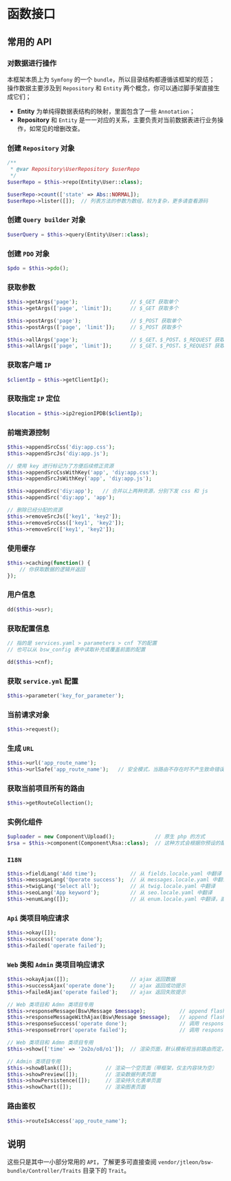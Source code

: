 
# 函数接口

## 常用的 API

### 对数据进行操作

本框架本质上为 `Symfony` 的一个 `bundle`，所以目录结构都遵循该框架的规范；  
操作数据主要涉及到 `Repository` 和 `Entity` 两个概念，你可以通过脚手架直接生成它们；  

* **Entity** 为单纯得数据表结构的映射，里面包含了一些 `Annotation`；  
* **Repository** 和 `Entity` 是一一对应的关系，主要负责对当前数据表进行业务操作，如常见的增删改查。

### 创建 `Repository` 对象

```php
/**
 * @var Repository\UserRepository $userRepo
 */
$userRepo = $this->repo(Entity\User::class);

$userRepo->count(['state' => Abs::NORMAL]);
$userRepo->lister([]);  // 列表方法的参数为数组，较为复杂，更多请查看源码
```

### 创建 `Query builder` 对象

```php
$userQuery = $this->query(Entity\User::class);
```

### 创建 `PDO` 对象

```php
$pdo = $this->pdo();
```

### 获取参数

```php
$this->getArgs('page');                 // $_GET 获取单个
$this->getArgs(['page', 'limit']);      // $_GET 获取多个

$this->postArgs('page');                // $_POST 获取单个
$this->postArgs(['page', 'limit']);     // $_POST 获取多个

$this->allArgs('page');                 // $_GET、$_POST、$_REQUEST 获取单个
$this->allArgs(['page', 'limit']);      // $_GET、$_POST、$_REQUEST 获取多个
```

### 获取客户端 `IP`

```php
$clientIp = $this->getClientIp();
```

### 获取指定 `IP` 定位

```php
$location = $this->ip2regionIPDB($clientIp);
```

### 前端资源控制

```php
$this->appendSrcCss('diy:app.css');
$this->appendSrcJs('diy:app.js');

// 使用 key 进行标记为了方便后续修正资源
$this->appendSrcCssWithKey('app', 'diy:app.css');
$this->appendSrcJsWithKey('app', 'diy:app.js');

$this->appendSrc('diy:app');   // 合并以上两种资源，分别下发 css 和 js
$this->appendSrc('diy:app', 'app');

// 删除已经分配的资源
$this->removeSrcJs(['key1', 'key2']);
$this->removeSrcCss(['key1', 'key2']);
$this->removeSrc(['key1', 'key2']);
```

### 使用缓存

```php
$this->caching(function() {
    // 你获取数据的逻辑并返回
});
```

### 用户信息

```php
dd($this->usr);
```

### 获取配置信息

```php
// 指的是 services.yaml > parameters > cnf 下的配置
// 也可以从 bsw_config 表中读取补充或覆盖前面的配置

dd($this->cnf);
```

### 获取 `service.yml` 配置

```php
$this->parameter('key_for_parameter');
```

### 当前请求对象

```php
$this->request();
```

### 生成 `URL`

```php
$this->url('app_route_name');
$this->urlSafe('app_route_name');   // 安全模式，当路由不存在时不产生致命错误
```

### 获取当前项目所有的路由

```php
$this->getRouteCollection();
```

### 实例化组件

```php
$uploader = new Component\Upload();             // 原生 php 的方式
$rsa = $this->component(Component\Rsa::class);  // 这种方式会根据你预设的配置去实例化组件，即服务定位器
```

### `I18N`

```php
$this->fieldLang('Add time');           // 从 fields.locale.yaml 中翻译
$this->messageLang('Operate success');  // 从 messages.locale.yaml 中翻译
$this->twigLang('Select all');          // 从 twig.locale.yaml 中翻译
$this->seoLang('App keyword');          // 从 seo.locale.yaml 中翻译
$this->enumLang([]);                    // 从 enum.locale.yaml 中翻译，直接传入一个枚举数组
```

### `Api` 类项目响应请求

```php
$this->okay([]);
$this->success('operate done');
$this->failed('operate failed');
```

### `Web` 类和 `Admin` 类项目响应请求

```php
$this->okayAjax([]);                    // ajax 返回数据
$this->successAjax('operate done');     // ajax 返回成功提示
$this->failedAjax('operate failed');    // ajax 返回失败提示

// Web 类项目和 Admn 类项目专用
$this->responseMessage(Bsw\Message $message);           // append flash 消息后，进行跳转提示
$this->responseMessageWithAjax(Bsw\Message $message);   // append flash 消息后，ajax 返回数据
$this->responseSuccess('operate done');                 // 调用 responseMessage
$this->responseError('operate failed');                 // 调用 responseMessage

// Web 类项目和 Admn 类项目专用
$this->show(['time' => '2o2o/o8/o1']);  // 渲染页面，默认模板视当前路由而定，你也可以手动指定

// Admin 类项目专用
$this->showBlank([]);           // 渲染一个空页面（带框架，仅主内容块为空）
$this->showPreview([]);         // 渲染数据列表页面
$this->showPersistence([]);     // 渲染持久化表单页面
$this->showChart([]);           // 渲染图表页面
```

### 路由鉴权

```php
$this->routeIsAccess('app_route_name');
```

## 说明

这些只是其中一小部分常用的 `API`，了解更多可直接查阅 `vendor/jtleon/bsw-bundle/Controller/Traits` 目录下的 `Trait`。  
